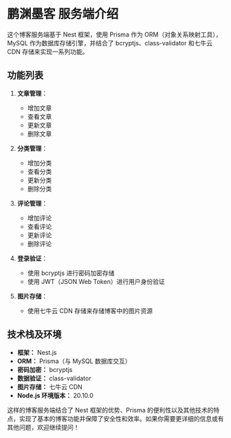 # 鹏渊墨客 服务端介绍

这个博客服务端基于 Nest 框架，使用 Prisma 作为 ORM（对象关系映射工具），MySQL 作为数据库存储引擎，并结合了 bcryptjs、class-validator 和七牛云 CDN 存储来实现一系列功能。

## 功能列表
1. **文章管理**：
   - 增加文章
   - 查看文章
   - 更新文章
   - 删除文章

2. **分类管理**：
   - 增加分类
   - 查看分类
   - 更新分类
   - 删除分类

3. **评论管理**：
   - 增加评论
   - 查看评论
   - 更新评论
   - 删除评论

4. **登录验证**：
   - 使用 bcryptjs 进行密码加密存储
   - 使用 JWT（JSON Web Token）进行用户身份验证

5. **图片存储**：
   - 使用七牛云 CDN 存储来存储博客中的图片资源

## 技术栈及环境
- **框架：** Nest.js
- **ORM：** Prisma（与 MySQL 数据库交互）
- **密码加密：** bcryptjs
- **数据验证：** class-validator
- **图片存储：** 七牛云 CDN
- **Node.js 环境版本：** 20.10.0

这样的博客服务端结合了 Nest 框架的优势、Prisma 的便利性以及其他技术的特点，实现了基本的博客功能并保障了安全性和效率。如果你需要更详细的信息或有其他问题，欢迎继续提问！